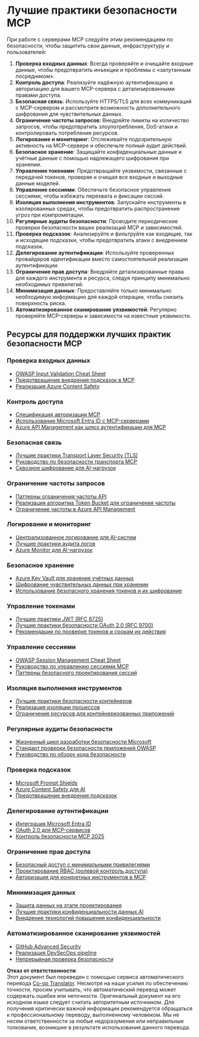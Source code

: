 <!--
CO_OP_TRANSLATOR_METADATA:
{
  "original_hash": "90bfc6f3be00e34f6124e2a24bf94167",
  "translation_date": "2025-07-17T01:50:58+00:00",
  "source_file": "02-Security/mcp-best-practices.md",
  "language_code": "ru"
}
-->
# Лучшие практики безопасности MCP

При работе с серверами MCP следуйте этим рекомендациям по безопасности, чтобы защитить свои данные, инфраструктуру и пользователей:

1. **Проверка входных данных**: Всегда проверяйте и очищайте входные данные, чтобы предотвратить инъекции и проблемы с «запутанным посредником».
2. **Контроль доступа**: Реализуйте надёжную аутентификацию и авторизацию для вашего MCP-сервера с детализированными правами доступа.
3. **Безопасная связь**: Используйте HTTPS/TLS для всех коммуникаций с MCP-сервером и рассмотрите возможность дополнительного шифрования для чувствительных данных.
4. **Ограничение частоты запросов**: Внедряйте лимиты на количество запросов, чтобы предотвратить злоупотребления, DoS-атаки и контролировать потребление ресурсов.
5. **Логирование и мониторинг**: Отслеживайте подозрительную активность на MCP-сервере и обеспечьте полный аудит действий.
6. **Безопасное хранение**: Защищайте конфиденциальные данные и учётные данные с помощью надлежащего шифрования при хранении.
7. **Управление токенами**: Предотвращайте уязвимости, связанные с передачей токенов, проверяя и очищая все входные и выходные данные моделей.
8. **Управление сессиями**: Обеспечьте безопасное управление сессиями, чтобы избежать перехвата и фиксации сессий.
9. **Изоляция выполнения инструментов**: Запускайте инструменты в изолированных средах, чтобы предотвратить распространение угроз при компрометации.
10. **Регулярные аудиты безопасности**: Проводите периодические проверки безопасности ваших реализаций MCP и зависимостей.
11. **Проверка подсказок**: Анализируйте и фильтруйте как входящие, так и исходящие подсказки, чтобы предотвратить атаки с внедрением подсказок.
12. **Делегирование аутентификации**: Используйте проверенных провайдеров идентификации вместо самостоятельной реализации аутентификации.
13. **Ограничение прав доступа**: Внедряйте детализированные права для каждого инструмента и ресурса, следуя принципу минимально необходимых привилегий.
14. **Минимизация данных**: Предоставляйте только минимально необходимую информацию для каждой операции, чтобы снизить поверхность риска.
15. **Автоматизированное сканирование уязвимостей**: Регулярно проверяйте MCP-серверы и зависимости на известные уязвимости.

## Ресурсы для поддержки лучших практик безопасности MCP

### Проверка входных данных
- [OWASP Input Validation Cheat Sheet](https://cheatsheetseries.owasp.org/cheatsheets/Input_Validation_Cheat_Sheet.html)
- [Предотвращение внедрения подсказок в MCP](https://modelcontextprotocol.io/docs/guides/security)
- [Реализация Azure Content Safety](./azure-content-safety-implementation.md)

### Контроль доступа
- [Спецификация авторизации MCP](https://modelcontextprotocol.io/specification/draft/basic/authorization)
- [Использование Microsoft Entra ID с MCP-серверами](https://den.dev/blog/mcp-server-auth-entra-id-session/)
- [Azure API Management как шлюз аутентификации для MCP](https://techcommunity.microsoft.com/blog/integrationsonazureblog/azure-api-management-your-auth-gateway-for-mcp-servers/4402690)

### Безопасная связь
- [Лучшие практики Transport Layer Security (TLS)](https://learn.microsoft.com/security/engineering/solving-tls)
- [Руководство по безопасности транспорта MCP](https://modelcontextprotocol.io/docs/concepts/transports)
- [Сквозное шифрование для AI-нагрузок](https://learn.microsoft.com/azure/architecture/example-scenario/confidential/end-to-end-encryption)

### Ограничение частоты запросов
- [Паттерны ограничения частоты API](https://learn.microsoft.com/azure/architecture/patterns/rate-limiting-pattern)
- [Реализация алгоритма Token Bucket для ограничения частоты](https://konghq.com/blog/engineering/how-to-design-a-scalable-rate-limiting-algorithm)
- [Ограничение частоты в Azure API Management](https://learn.microsoft.com/azure/api-management/rate-limit-policy)

### Логирование и мониторинг
- [Централизованное логирование для AI-систем](https://learn.microsoft.com/azure/architecture/example-scenario/logging/centralized-logging)
- [Лучшие практики аудита логов](https://cheatsheetseries.owasp.org/cheatsheets/Logging_Cheat_Sheet.html)
- [Azure Monitor для AI-нагрузок](https://learn.microsoft.com/azure/azure-monitor/overview)

### Безопасное хранение
- [Azure Key Vault для хранения учётных данных](https://learn.microsoft.com/azure/key-vault/general/basic-concepts)
- [Шифрование чувствительных данных при хранении](https://learn.microsoft.com/security/engineering/data-encryption-at-rest)
- [Использование безопасного хранения токенов и их шифрование](https://youtu.be/uRdX37EcCwg?si=6fSChs1G4glwXRy2)

### Управление токенами
- [Лучшие практики JWT (RFC 8725)](https://datatracker.ietf.org/doc/html/rfc8725)
- [Лучшие практики безопасности OAuth 2.0 (RFC 9700)](https://datatracker.ietf.org/doc/html/rfc9700)
- [Рекомендации по проверке токенов и срокам их действия](https://learn.microsoft.com/entra/identity-platform/access-tokens)

### Управление сессиями
- [OWASP Session Management Cheat Sheet](https://cheatsheetseries.owasp.org/cheatsheets/Session_Management_Cheat_Sheet.html)
- [Руководство по управлению сессиями MCP](https://modelcontextprotocol.io/docs/guides/security)
- [Паттерны безопасного проектирования сессий](https://learn.microsoft.com/security/engineering/session-security)

### Изоляция выполнения инструментов
- [Лучшие практики безопасности контейнеров](https://learn.microsoft.com/azure/container-instances/container-instances-image-security)
- [Реализация изоляции процессов](https://learn.microsoft.com/windows/security/threat-protection/security-policy-settings/user-rights-assignment)
- [Ограничения ресурсов для контейнеризованных приложений](https://kubernetes.io/docs/concepts/configuration/manage-resources-containers/)

### Регулярные аудиты безопасности
- [Жизненный цикл разработки безопасности Microsoft](https://www.microsoft.com/sdl)
- [Стандарт проверки безопасности приложений OWASP](https://owasp.org/www-project-application-security-verification-standard/)
- [Руководство по обзору кода безопасности](https://owasp.org/www-pdf-archive/OWASP_Code_Review_Guide_v2.pdf)

### Проверка подсказок
- [Microsoft Prompt Shields](https://learn.microsoft.com/azure/ai-services/content-safety/concepts/jailbreak-detection)
- [Azure Content Safety для AI](https://learn.microsoft.com/azure/ai-services/content-safety/)
- [Предотвращение внедрения подсказок](https://github.com/microsoft/prompt-shield-js)

### Делегирование аутентификации
- [Интеграция Microsoft Entra ID](https://learn.microsoft.com/entra/identity-platform/v2-oauth2-auth-code-flow)
- [OAuth 2.0 для MCP-сервисов](https://learn.microsoft.com/security/engineering/solving-oauth)
- [Контроль безопасности MCP 2025](./mcp-security-controls-2025.md)

### Ограничение прав доступа
- [Безопасный доступ с минимальными привилегиями](https://learn.microsoft.com/entra/identity-platform/secure-least-privileged-access)
- [Проектирование RBAC (ролевой контроль доступа)](https://learn.microsoft.com/azure/role-based-access-control/overview)
- [Авторизация для конкретных инструментов в MCP](https://modelcontextprotocol.io/docs/guides/best-practices)

### Минимизация данных
- [Защита данных на этапе проектирования](https://learn.microsoft.com/compliance/regulatory/gdpr-data-protection-impact-assessments)
- [Лучшие практики конфиденциальности данных AI](https://learn.microsoft.com/legal/cognitive-services/openai/data-privacy)
- [Внедрение технологий повышения конфиденциальности](https://www.microsoft.com/security/blog/2021/07/13/microsofts-pet-project-privacy-enhancing-technologies-in-action/)

### Автоматизированное сканирование уязвимостей
- [GitHub Advanced Security](https://github.com/security/advanced-security)
- [Реализация DevSecOps pipeline](https://learn.microsoft.com/azure/devops/migrate/security-validation-cicd-pipeline)
- [Непрерывная проверка безопасности](https://www.microsoft.com/security/blog/2022/04/05/step-by-step-building-a-more-efficient-devsecops-environment/)

**Отказ от ответственности**:  
Этот документ был переведен с помощью сервиса автоматического перевода [Co-op Translator](https://github.com/Azure/co-op-translator). Несмотря на наши усилия по обеспечению точности, просим учитывать, что автоматический перевод может содержать ошибки или неточности. Оригинальный документ на его исходном языке следует считать авторитетным источником. Для получения критически важной информации рекомендуется обращаться к профессиональному переводу, выполненному человеком. Мы не несем ответственности за любые недоразумения или неправильные толкования, возникшие в результате использования данного перевода.